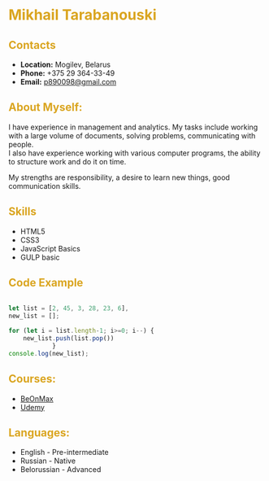 <h1 style="color: #DAA520;">Mikhail Tarabanouski</h1>
<h2 style="color: #DAA520;">Contacts</h2>

* **Location:** Mogilev, Belarus
* **Phone:** +375 29 364-33-49
* **Email:** p890098@gmail.com

<h2 style="color: #DAA520;">About Myself:</h2>

I have experience in management and analytics.
My tasks include working with a large volume of documents, solving problems, communicating with people.<br/> 
I also have experience working with various computer programs, the ability to structure work and do it on time.

My strengths are responsibility, a desire to learn new things, good communication skills.  

<h2 style="color: #DAA520;">Skills</h2>

* HTML5 
* CSS3
* JavaScript Basics
* GULP basic

<h2 style="color: #DAA520;">Code Example</h2>

```javascript

let list = [2, 45, 3, 28, 23, 6],
new_list = [];

for (let i = list.length-1; i>=0; i--) {
    new_list.push(list.pop())        
            }
console.log(new_list);
```

<h2 style="color: #DAA520;">Courses:</h2>

* [BeOnMax](https://beonmax.com)
* [Udemy](https://udemy.com)

<h2 style="color: #DAA520;">Languages:</h2>

* English - Pre-intermediate
* Russian - Native
* Belorussian - Advanced